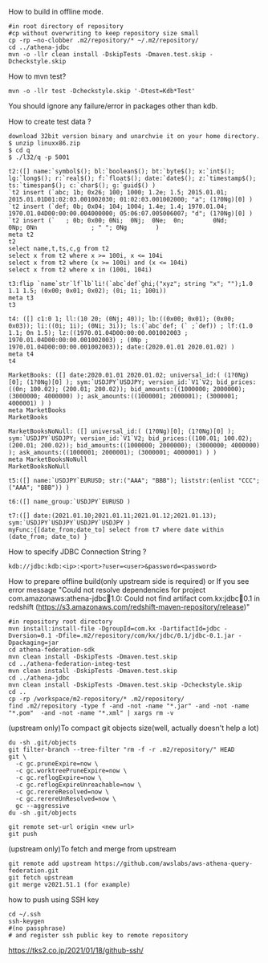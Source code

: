 How to build in offline mode.
```
#in root directory of repository
#cp without overwriting to keep repository size small
cp -rp –no-clobber .m2/repository/* ~/.m2/repository/
cd ../athena-jdbc
mvn -o -llr clean install -DskipTests -Dmaven.test.skip -Dcheckstyle.skip
```

How to mvn test?
```
mvn -o -llr test -Dcheckstyle.skip '-Dtest=Kdb*Test'
```
You should ignore any failure/error in packages other than kdb.

How to create test data ?
```
download 32bit version binary and unarchvie it on your home directory.
$ unzip linuxx86.zip
$ cd q
$ ./l32/q -p 5001

t2:([] name:`symbol$(); bl:`boolean$(); bt:`byte$(); x:`int$(); lg:`long$(); r:`real$(); f:`float$(); date:`date$(); z:`timestamp$(); ts:`timespan$(); c:`char$(); g:`guid$() )
`t2 insert (`abc; 1b; 0x26; 100; 1000; 1.2e; 1.5; 2015.01.01; 2015.01.01D01:02:03.001002030; 01:02:03.001002000; "a"; (1?0Ng)[0] )
`t2 insert (`def; 0b; 0x04; 104; 1004; 1.4e; 1.4; 1970.01.04; 1970.01.04D00:00:00.004000000; 05:06:07.005006007; "d"; (1?0Ng)[0] )
`t2 insert (`   ; 0b; 0x00; 0Ni;  0Nj;  0Ne;  0n;        0Nd;                           0Np; 0Nn               ; " "; 0Ng        )
meta t2
t2
select name,t,ts,c,g from t2
select x from t2 where x >= 100i, x <= 104i
select x from t2 where (x >= 100i) and (x <= 104i)
select x from t2 where x in (100i, 104i)

t3:flip `name`str`lf`lb`li!(`abc`def`ghi;("xyz"; string "x"; "");1.0 1.1 1.5; (0x00; 0x01; 0x02); (0i; 1i; 100i))
meta t3
t3

t4: ([] c1:0 1; ll:(10 20; (0Nj; 40)); lb:((0x00; 0x01); (0x00; 0x03)); li:((0i; 1i); (0Ni; 3i)); ls:(`abc`def; (` ;`def)) ; lf:(1.0 1.1; 0n 1.5); lz:((1970.01.04D00:00:00.001002003 ; 1970.01.04D00:00:00.001002003) ; (0Np ; 1970.01.04D00:00:00.001002003)); date:(2020.01.01 2020.01.02) )
meta t4
t4

MarketBooks: ([] date:2020.01.01 2020.01.02; universal_id:( (1?0Ng)[0]; (1?0Ng)[0] ); sym:`USDJPY`USDJPY; version_id:`V1`V2; bid_prices:((0n; 100.02); (200.01; 200.02)); bid_amounts:((1000000; 2000000); (3000000; 4000000) ); ask_amounts:((1000001; 2000001); (3000001; 4000001) ) )
meta MarketBooks
MarketBooks

MarketBooksNoNull: ([] universal_id:( (1?0Ng)[0]; (1?0Ng)[0] ); sym:`USDJPY`USDJPY; version_id:`V1`V2; bid_prices:((100.01; 100.02); (200.01; 200.02)); bid_amounts:((1000000; 2000000); (3000000; 4000000) ); ask_amounts:((1000001; 2000001); (3000001; 4000001) ) )
meta MarketBooksNoNull
MarketBooksNoNull

t5:([] name:`USDJPY`EURUSD; str:("AAA"; "BBB"); liststr:(enlist "CCC"; ("AAA"; "BBB")) )

t6:([] name_group:`USDJPY`EURUSD )

t7:([] date:(2021.01.10;2021.01.11;2021.01.12;2021.01.13); sym:`USDJPY`USDJPY`USDJPY`USDJPY )
myFunc:{[date_from;date_to] select from t7 where date within (date_from; date_to) }
```

How to specify JDBC Connection String ?
```
kdb://jdbc:kdb:<ip>:<port>?user=<user>&password=<password>
```

How to prepare offline build(only upstream side is required)
or
If you see error message "Could not resolve dependencies for project com.amazonaws:athena-jdbc:jar:1.0: Could not find artifact com.kx:jdbc:jar:0.1 in redshift (https://s3.amazonaws.com/redshift-maven-repository/release)"
```
#in repository root directory
mvn install:install-file -DgroupId=com.kx -DartifactId=jdbc -Dversion=0.1 -Dfile=.m2/repository/com/kx/jdbc/0.1/jdbc-0.1.jar -Dpackaging=jar   
cd athena-federation-sdk
mvn clean install -DskipTests -Dmaven.test.skip
cd ../athena-federation-integ-test
mvn clean install -DskipTests -Dmaven.test.skip
cd ../athena-jdbc
mvn clean install -DskipTests -Dmaven.test.skip -Dcheckstyle.skip
cd ..
cp -rp /workspace/m2-repository/* .m2/repository/
find .m2/repository -type f -and -not -name "*.jar" -and -not -name "*.pom"  -and -not -name "*.xml" | xargs rm -v
```

(upstream only)To compact git objects size(well, actually doesn't help a lot)
```
du -sh .git/objects
git filter-branch --tree-filter "rm -f -r .m2/repository/" HEAD
git \
  -c gc.pruneExpire=now \
  -c gc.worktreePruneExpire=now \
  -c gc.reflogExpire=now \
  -c gc.reflogExpireUnreachable=now \
  -c gc.rerereResolved=now \
  -c gc.rerereUnResolved=now \
  gc --aggressive
du -sh .git/objects

git remote set-url origin <new url>
git push  
```

(upstream only)To fetch and merge from upstream
```
git remote add upstream https://github.com/awslabs/aws-athena-query-federation.git
git fetch upstream
git merge v2021.51.1 (for example)
```

how to push using SSH key
```
cd ~/.ssh
ssh-keygen
#(no passphrase)
# and register ssh public key to remote repository
```
https://tks2.co.jp/2021/01/18/github-ssh/

